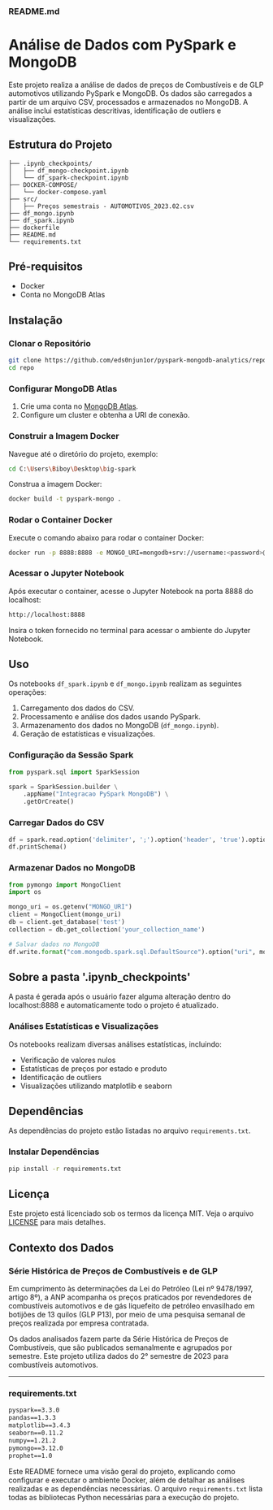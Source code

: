 ### README.md

# Análise de Dados com PySpark e MongoDB

Este projeto realiza a análise de dados de preços de Combustíveis e de GLP automotivos utilizando PySpark e MongoDB. Os dados são carregados a partir de um arquivo CSV, processados e armazenados no MongoDB. A análise inclui estatísticas descritivas, identificação de outliers e visualizações.

## Estrutura do Projeto

```
├── .ipynb_checkpoints/
│   ├── df_mongo-checkpoint.ipynb
│   └── df_spark-checkpoint.ipynb
├── DOCKER-COMPOSE/
│   └── docker-compose.yaml
├── src/
│   ├── Preços semestrais - AUTOMOTIVOS_2023.02.csv
├── df_mongo.ipynb
├── df_spark.ipynb
├── dockerfile
├── README.md
└── requirements.txt
```

## Pré-requisitos

- Docker
- Conta no MongoDB Atlas

## Instalação

### Clonar o Repositório

```bash
git clone https://github.com/eds0njun1or/pyspark-mongodb-analytics/repo.git
cd repo
```

### Configurar MongoDB Atlas

1. Crie uma conta no [MongoDB Atlas](https://www.mongodb.com/cloud/atlas).
2. Configure um cluster e obtenha a URI de conexão.

### Construir a Imagem Docker

Navegue até o diretório do projeto, exemplo:

```bash
cd C:\Users\Biboy\Desktop\big-spark
```

Construa a imagem Docker:

```bash
docker build -t pyspark-mongo .
```

### Rodar o Container Docker

Execute o comando abaixo para rodar o container Docker:

```bash
docker run -p 8888:8888 -e MONGO_URI=mongodb+srv://username:<password>@clustername.mongodb.net/test?retryWrites=true&w=majority -v %cd%:/home/jovyan/work pyspark-mongo
```

### Acessar o Jupyter Notebook

Após executar o container, acesse o Jupyter Notebook na porta 8888 do localhost:

```bash
http://localhost:8888
```

Insira o token fornecido no terminal para acessar o ambiente do Jupyter Notebook.

## Uso

Os notebooks `df_spark.ipynb` e `df_mongo.ipynb` realizam as seguintes operações:

1. Carregamento dos dados do CSV.
2. Processamento e análise dos dados usando PySpark.
3. Armazenamento dos dados no MongoDB (`df_mongo.ipynb`).
4. Geração de estatísticas e visualizações.

### Configuração da Sessão Spark

```python
from pyspark.sql import SparkSession

spark = SparkSession.builder \
    .appName("Integracao PySpark MongoDB") \
    .getOrCreate()
```

### Carregar Dados do CSV

```python
df = spark.read.option('delimiter', ';').option('header', 'true').option('inferSchema', 'true').option('encoding', 'ISO-8859-1').csv('./src/Preços semestrais - AUTOMOTIVOS_2023.02.csv')
df.printSchema()
```

### Armazenar Dados no MongoDB

```python
from pymongo import MongoClient
import os

mongo_uri = os.getenv("MONGO_URI")
client = MongoClient(mongo_uri)
db = client.get_database('test')
collection = db.get_collection('your_collection_name')

# Salvar dados no MongoDB
df.write.format("com.mongodb.spark.sql.DefaultSource").option("uri", mongo_uri).mode("append").save()
```

## Sobre a pasta '.ipynb_checkpoints'

A pasta é gerada após o usuário fazer alguma alteração dentro do localhost:8888 e automaticamente todo o projeto é atualizado.

### Análises Estatísticas e Visualizações

Os notebooks realizam diversas análises estatísticas, incluindo:

- Verificação de valores nulos
- Estatísticas de preços por estado e produto
- Identificação de outliers
- Visualizações utilizando matplotlib e seaborn

## Dependências

As dependências do projeto estão listadas no arquivo `requirements.txt`.

### Instalar Dependências

```bash
pip install -r requirements.txt
```

## Licença

Este projeto está licenciado sob os termos da licença MIT. Veja o arquivo [LICENSE](LICENSE) para mais detalhes.

## Contexto dos Dados

### Série Histórica de Preços de Combustíveis e de GLP

Em cumprimento às determinações da Lei do Petróleo (Lei nº 9478/1997, artigo 8º), a ANP acompanha os preços praticados por revendedores de combustíveis automotivos e de gás liquefeito de petróleo envasilhado em botijões de 13 quilos (GLP P13), por meio de uma pesquisa semanal de preços realizada por empresa contratada.

Os dados analisados fazem parte da Série Histórica de Preços de Combustíveis, que são publicados semanalmente e agrupados por semestre. Este projeto utiliza dados do 2° semestre de 2023 para combustíveis automotivos.

---

### requirements.txt

```txt
pyspark==3.3.0
pandas==1.3.3
matplotlib==3.4.3
seaborn==0.11.2
numpy==1.21.2
pymongo==3.12.0
prophet==1.0
```

Este README fornece uma visão geral do projeto, explicando como configurar e executar o ambiente Docker, além de detalhar as análises realizadas e as dependências necessárias. O arquivo `requirements.txt` lista todas as bibliotecas Python necessárias para a execução do projeto.